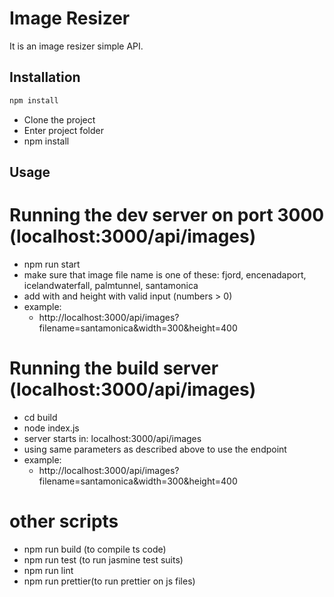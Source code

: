 # Image Resizer

It is an image resizer simple API.

## Installation

```bash
npm install
```
- Clone the project
- Enter project folder
- npm install


## Usage

# Running the dev server on port 3000 (localhost:3000/api/images)

- npm run start 
- make sure that image file name is one of these: fjord, encenadaport, icelandwaterfall, palmtunnel, santamonica
- add with and height with valid input (numbers > 0)
- example:
   - http://localhost:3000/api/images?filename=santamonica&width=300&height=400 

# Running the build server (localhost:3000/api/images)
- cd build
- node index.js
- server starts in:  localhost:3000/api/images
- using same parameters as described above to use the endpoint
- example:
   - http://localhost:3000/api/images?filename=santamonica&width=300&height=400

# other scripts
- npm run build (to compile ts code)
- npm run test (to run jasmine test suits)
- npm run lint
- npm run prettier(to run prettier on js files)
    
